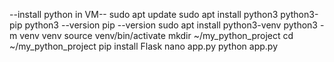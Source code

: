 --install python in VM--
sudo apt update
sudo apt install python3 python3-pip
python3 --version
pip --version
sudo apt install python3-venv
python3 -m venv venv
source venv/bin/activate
mkdir ~/my_python_project
cd ~/my_python_project
pip install Flask
nano app.py 
python app.py

